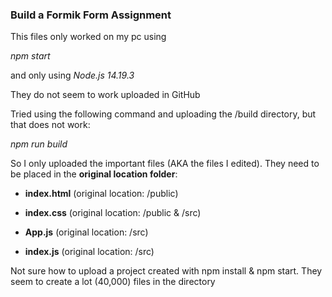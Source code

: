 ### Build a Formik Form Assignment

This files only worked on my pc using

*npm start*

and only using *Node.js 14.19.3*

They do not seem to work uploaded in GitHub

Tried using the following command and uploading the /build directory, but that does not work:

*npm run build*

So I only uploaded the important files (AKA the files I edited). They need to be placed in the **original location folder**:

- **index.html** (original location: /public)

- **index.css** (original location: /public & /src)

- **App.js** (original location: /src)

- **index.js** (original location: /src)

Not sure how to upload a project created with npm install & npm start. They seem to create a lot (40,000) files in the directory
